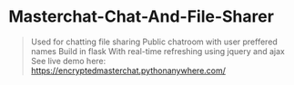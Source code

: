 # Masterchat-Chat-And-File-Sharer
>Used for chatting file sharing
>Public chatroom with user preffered names
>Build in flask
>With real-time refreshing using jquery and ajax
See live demo here: https://encryptedmasterchat.pythonanywhere.com/
